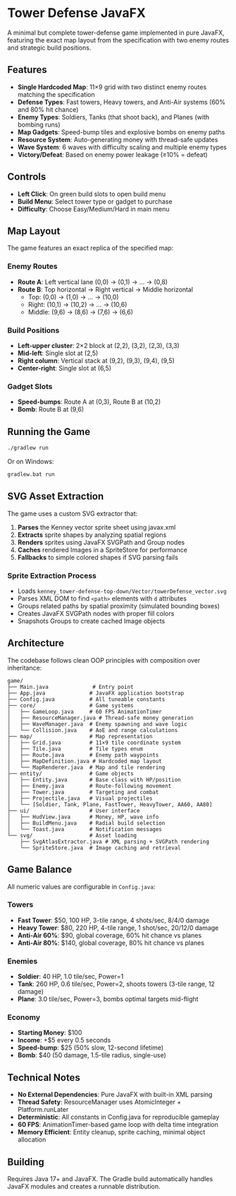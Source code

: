 # Tower Defense JavaFX

A minimal but complete tower-defense game implemented in pure JavaFX, featuring the exact map layout from the specification with two enemy routes and strategic build positions.

## Features

- **Single Hardcoded Map**: 11×9 grid with two distinct enemy routes matching the specification
- **Defense Types**: Fast towers, Heavy towers, and Anti-Air systems (60% and 80% hit chance)
- **Enemy Types**: Soldiers, Tanks (that shoot back), and Planes (with bombing runs)
- **Map Gadgets**: Speed-bump tiles and explosive bombs on enemy paths
- **Resource System**: Auto-generating money with thread-safe updates
- **Wave System**: 6 waves with difficulty scaling and multiple enemy types
- **Victory/Defeat**: Based on enemy power leakage (≥10% = defeat)

## Controls

- **Left Click**: On green build slots to open build menu
- **Build Menu**: Select tower type or gadget to purchase
- **Difficulty**: Choose Easy/Medium/Hard in main menu

## Map Layout

The game features an exact replica of the specified map:

### Enemy Routes
- **Route A**: Left vertical lane (0,0) → (0,1) → ... → (0,8)
- **Route B**: Top horizontal → Right vertical → Middle horizontal
  - Top: (0,0) → (1,0) → ... → (10,0)
  - Right: (10,1) → (10,2) → ... → (10,6)  
  - Middle: (9,6) → (8,6) → (7,6) → (6,6)

### Build Positions
- **Left-upper cluster**: 2×2 block at (2,2), (3,2), (2,3), (3,3)
- **Mid-left**: Single slot at (2,5)
- **Right column**: Vertical stack at (9,2), (9,3), (9,4), (9,5)
- **Center-right**: Single slot at (6,5)

### Gadget Slots
- **Speed-bumps**: Route A at (0,3), Route B at (10,2)
- **Bomb**: Route B at (9,6)

## Running the Game

```bash
./gradlew run
```

Or on Windows:
```cmd
gradlew.bat run
```

## SVG Asset Extraction

The game uses a custom SVG extractor that:

1. **Parses** the Kenney vector sprite sheet using javax.xml
2. **Extracts** sprite shapes by analyzing spatial regions
3. **Renders** sprites using JavaFX SVGPath and Group nodes
4. **Caches** rendered Images in a SpriteStore for performance
5. **Fallbacks** to simple colored shapes if SVG parsing fails

### Sprite Extraction Process
- Loads `kenney_tower-defense-top-down/Vector/towerDefense_vector.svg`
- Parses XML DOM to find `<path>` elements with `d` attributes
- Groups related paths by spatial proximity (simulated bounding boxes)
- Creates JavaFX SVGPath nodes with proper fill colors
- Snapshots Groups to create cached Image objects

## Architecture

The codebase follows clean OOP principles with composition over inheritance:

```
game/
├── Main.java              # Entry point
├── App.java              # JavaFX application bootstrap
├── Config.java           # All tuneable constants
├── core/                 # Game systems
│   ├── GameLoop.java     # 60 FPS AnimationTimer
│   ├── ResourceManager.java # Thread-safe money generation
│   ├── WaveManager.java  # Enemy spawning and wave logic  
│   └── Collision.java    # AoE and range calculations
├── map/                  # Map representation
│   ├── Grid.java         # 11×9 tile coordinate system
│   ├── Tile.java         # Tile types enum
│   ├── Route.java        # Enemy path waypoints
│   ├── MapDefinition.java # Hardcoded map layout
│   └── MapRenderer.java  # Map and tile rendering
├── entity/               # Game objects
│   ├── Entity.java       # Base class with HP/position
│   ├── Enemy.java        # Route-following movement
│   ├── Tower.java        # Targeting and combat
│   ├── Projectile.java   # Visual projectiles
│   └── [Soldier, Tank, Plane, FastTower, HeavyTower, AA60, AA80]
├── ui/                   # User interface
│   ├── HudView.java      # Money, HP, wave info
│   ├── BuildMenu.java    # Radial build selection
│   └── Toast.java        # Notification messages
└── svg/                  # Asset loading
    ├── SvgAtlasExtractor.java # XML parsing + SVGPath rendering
    └── SpriteStore.java  # Image caching and retrieval
```

## Game Balance

All numeric values are configurable in `Config.java`:

### Towers
- **Fast Tower**: $50, 100 HP, 3-tile range, 4 shots/sec, 8/4/0 damage
- **Heavy Tower**: $80, 220 HP, 4-tile range, 1 shot/sec, 20/12/0 damage
- **Anti-Air 60%**: $90, global coverage, 60% hit chance vs planes
- **Anti-Air 80%**: $140, global coverage, 80% hit chance vs planes

### Enemies  
- **Soldier**: 40 HP, 1.0 tile/sec, Power=1
- **Tank**: 260 HP, 0.6 tile/sec, Power=2, shoots towers (3-tile range, 12 damage)
- **Plane**: 3.0 tile/sec, Power=3, bombs optimal targets mid-flight

### Economy
- **Starting Money**: $100
- **Income**: +$5 every 0.5 seconds
- **Speed-bump**: $25 (50% slow, 12-second lifetime)
- **Bomb**: $40 (50 damage, 1.5-tile radius, single-use)

## Technical Notes

- **No External Dependencies**: Pure JavaFX with built-in XML parsing
- **Thread Safety**: ResourceManager uses AtomicInteger + Platform.runLater
- **Deterministic**: All constants in Config.java for reproducible gameplay
- **60 FPS**: AnimationTimer-based game loop with delta time integration
- **Memory Efficient**: Entity cleanup, sprite caching, minimal object allocation

## Building

Requires Java 17+ and JavaFX. The Gradle build automatically handles JavaFX modules and creates a runnable distribution.
